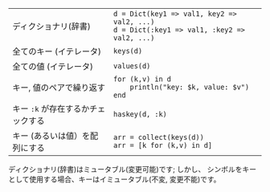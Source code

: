 
|                                |                                                                  |
| ------------------------------ | ---------------------------------------------------------------- |
| ディクショナリ(辞書) | `d = Dict(key1 => val1, key2 => val2, ...)`<br>`d = Dict(:key1 => val1, :key2 => val2, ...)` |
| 全てのキー (イテレータ)            | `keys(d)`                                                        |
| 全ての値 (イテレータ)          | `values(d)`                                                      |
| キー, 値のペアで繰り返す | `for (k,v) in d`<br>`    println("key: $k, value: $v")`<br>`end` |
| キー `:k` が存在するかチェックする         | `haskey(d, :k)`                                                  |
| キー (あるいは値）を配列にする | `arr = collect(keys(d))`<br>`arr = [k for (k,v) in d]`           |

ディクショナリ(辞書)はミュータブル(変更可能)です; しかし、
シンボルをキーとして使用する場合、キーはイミュータブル(不変, 変更不能)です。
